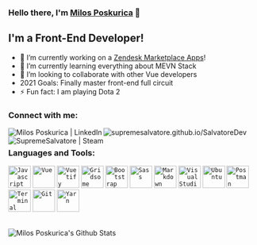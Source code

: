 ### Hello there, I'm [Milos Poskurica][website] 👋

## I'm a Front-End Developer!

- 🔭 I’m currently working on a [Zendesk Marketplace Apps][zendesk]!
- 🌱 I’m currently learning everything about MEVN Stack
- 👯 I’m looking to collaborate with other Vue developers
- 2021 Goals: Finally master front-end full circuit
- ⚡ Fun fact: I am playing Dota 2

### Connect with me:

[<img align="left" alt="Milos Poskurica | LinkedIn" src="https://img.shields.io/badge/linkedin-%230077B5.svg?&style=for-the-badge&logo=linkedin&logoColor=white" />][linkedin]
[<img align="left" alt="supremesalvatore.github.io/SalvatoreDev" src="https://img.shields.io/badge/Website-%2092E20.svg?&style=for-the-badge&logo=icloud&logoColor=white" />][website]
[<img align="left" alt="SupremeSalvatore | Steam" src="https://img.shields.io/badge/Steam-%23000000.svg?&style=for-the-badge&logo=steam&logoColor=white" />][steam]

<br />

### Languages and Tools:

<code><img height="45" src="https://api.iconify.design/logos:javascript.svg" alt="Javascript"></code>
<code><img height="45" src="https://api.iconify.design/logos:vue.svg" alt="Vue"></code>
<code><img height="45" src="https://api.iconify.design/logos:vuetifyjs.svg" alt="Vuetify"></code>
<code><img height="45" src="https://api.iconify.design/logos:gridsome-icon.svg" alt="Gridsome"></code>
<code><img height="45" src="https://api.iconify.design/logos:bootstrap.svg" alt="Bootstrap"></code>
<code><img height="45" src="https://api.iconify.design/logos:sass.svg" alt="Sass"></code>
<code><img height="45" src="https://api.iconify.design/logos:markdown.svg" alt="Markdown"></code>
<code><img height="45" src="https://api.iconify.design/vscode-icons:file-type-vscode.svg" alt="Visual Studio Code"></code>
<code><img height="45" src="https://api.iconify.design/logos:ubuntu.svg" alt="Ubuntu"></code>
<code><img height="45" src="https://api.iconify.design/logos:postman.svg" alt="Postman"></code>
<code><img height="45" src="https://api.iconify.design/bi:terminal.svg" alt="Terminal"></code>
<code><img height="45" src="https://api.iconify.design/logos:git.svg" alt="Git"></code>
<code><img height="45" src="https://api.iconify.design/logos-yarn.svg" alt="Yarn"></code>

<br>
<img align="left" alt="Milos Poskurica's Github Stats" src="https://github-readme-stats.vercel.app/api?username=SupremeSalvatore&show_icons=true&hide_border=true&theme=cobalt&count_private=true" />

[linkedin]: https://linkedin.com/in/milos-poskurica
[website]: https://supremesalvatore.github.io/SalvatoreDev/
[zendesk]: https://www.zendesk.com/apps/directory/?q=&idx=appsIndex&p=0&hFR%5Bproducts%5D%5B0%5D=support
[steam]: https://steamcommunity.com/id/supremesalvatore/
